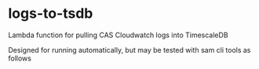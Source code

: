 # logs-to-tsdb

Lambda function for pulling CAS Cloudwatch logs into TimescaleDB

Designed for running automatically, but may be tested with sam cli tools
as follows
